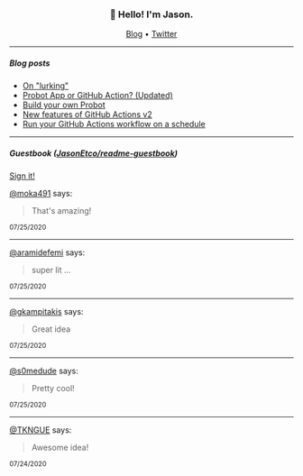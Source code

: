 <h3 align="center">👋 Hello! I'm Jason.</h3>

<p align="center">
  <a href="https://jasonet.co">Blog</a> •
  <a href="https://twitter.com/JasonEtco">Twitter</a>
</p>

---

##### Blog posts

<!--START_SECTION:posts-->
* [On &quot;lurking&quot;](https:&#x2F;&#x2F;jasonet.co&#x2F;posts&#x2F;on-lurking&#x2F;)
* [Probot App or GitHub Action? (Updated)](https:&#x2F;&#x2F;jasonet.co&#x2F;posts&#x2F;probot-app-or-github-action-v2&#x2F;)
* [Build your own Probot](https:&#x2F;&#x2F;jasonet.co&#x2F;posts&#x2F;build-your-own-probot&#x2F;)
* [New features of GitHub Actions v2](https:&#x2F;&#x2F;jasonet.co&#x2F;posts&#x2F;new-features-of-github-actions&#x2F;)
* [Run your GitHub Actions workflow on a schedule](https:&#x2F;&#x2F;jasonet.co&#x2F;posts&#x2F;scheduled-actions&#x2F;)
<!--END_SECTION:posts-->

---

##### Guestbook ([JasonEtco/readme-guestbook](https://github.com/JasonEtco/readme-guestbook))

<a href="https://readme-guestbook.now.sh">Sign it!</a>

<!--START_SECTION:guestbook-->
[@moka491](https://github.com/moka491) says:

> That's amazing!

<sup>07/25/2020</sup>


---

[@aramidefemi](https://github.com/aramidefemi) says:

> super lit ...

<sup>07/25/2020</sup>


---

[@gkampitakis](https://github.com/gkampitakis) says:

> Great idea

<sup>07/25/2020</sup>


---

[@s0medude](https://github.com/s0medude) says:

> Pretty cool!

<sup>07/25/2020</sup>


---

[@TKNGUE](https://github.com/TKNGUE) says:

> Awesome idea!

<sup>07/24/2020</sup>

<!--END_SECTION:guestbook-->
<!--GUESTBOOK_LIST [{"name":"moka491","message":"That's amazing!","date":"07/25/2020"},{"name":"aramidefemi","message":"super lit ...","date":"07/25/2020"},{"name":"gkampitakis","message":"Great idea","date":"07/25/2020"},{"name":"s0medude","message":"Pretty cool!","date":"07/25/2020"},{"name":"TKNGUE","message":"Awesome idea!","date":"07/24/2020"}]-->
